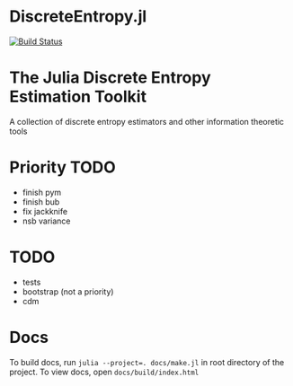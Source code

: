 # DiscreteEntropy.jl

[![Build Status](https://github.com/kellino/DiscreteEntropy.jl/actions/workflows/CI.yml/badge.svg?branch=main)](https://github.com/kellino/DiscreteEntropy.jl/actions/workflows/CI.yml?query=branch%3Amain)

# The Julia Discrete Entropy Estimation Toolkit

A collection of discrete entropy estimators and other information theoretic tools

# Priority TODO
+ finish pym
+ finish bub
+ fix jackknife
+ nsb variance

# TODO
+ tests
+ bootstrap (not a priority)
+ cdm

# Docs
  To build docs, run ``julia --project=. docs/make.jl`` in root directory of the project.
  To view docs, open ``docs/build/index.html``
